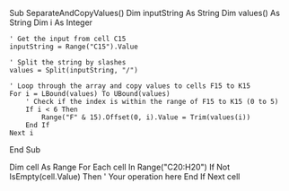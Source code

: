 Sub SeparateAndCopyValues()
    Dim inputString As String
    Dim values() As String
    Dim i As Integer
    
    ' Get the input from cell C15
    inputString = Range("C15").Value
    
    ' Split the string by slashes
    values = Split(inputString, "/")
    
    ' Loop through the array and copy values to cells F15 to K15
    For i = LBound(values) To UBound(values)
        ' Check if the index is within the range of F15 to K15 (0 to 5)
        If i < 6 Then
            Range("F" & 15).Offset(0, i).Value = Trim(values(i))
        End If
    Next i
End Sub







Dim cell As Range
For Each cell In Range("C20:H20")
    If Not IsEmpty(cell.Value) Then
        ' Your operation here
    End If
Next cell
